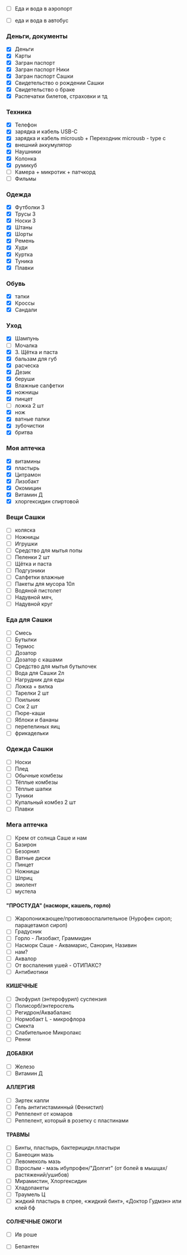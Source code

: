 - [ ] Еда и вода в аэропорт
- [ ] еда и вода в автобус


### Деньги, документы
- [x] Деньги
- [x] Карты
- [x] Загран паспорт
- [x] Загран паспорт Ники
- [x] Загран паспорт Сашки
- [x] Свидетельство о рождении Сашки
- [x] Свидетельство о браке
- [x] Распечатки билетов, страховки и тд

### Техника
- [x] Телефон 
- [x] зарядка и кабель USB-C
- [x] зарядка и кабель microusb + Переходник microusb - type c
- [x] внешний аккумулятор 
- [x] Наушники
- [x] Колонка
- [x] румикуб
- [ ] Камера + микротик + патчкорд 
- [ ] Фильмы

### Одежда
- [x] Футболки 3
- [x] Трусы 3
- [x] Носки 3
- [x] Штаны
- [x] Шорты
- [x] Ремень
- [x] Худи
- [x] Куртка
- [x] Туника
- [x] Плавки

### Обувь
- [x] тапки
- [x] Кроссы
- [x] Сандали

### Уход
- [x] Шампунь
- [ ] Мочалка
- [x] З. Щётка и паста
- [x] бальзам для губ
- [x] расческа
- [x] Дезик
- [x] беруши
- [x] Влажные салфетки
- [x] ножницы
- [x] пинцет
- [ ] ложка 2 шт
- [x] нож
- [x] ватные палки
- [x] зубочистки
- [x] бритва

### Моя аптечка
- [x] витамины
- [x] пластырь
- [x] Цитрамон
- [x] Лизобакт
- [x] Окомицин
- [x] Витамин Д
- [x] хлоргексидин спиртовой

### Вещи Сашки
- [ ] коляска
- [ ] Ножницы
- [ ] Игрушки
- [ ] Средство для мытья попы
- [ ] Пеленки 2 шт
- [ ] Щётка и паста
- [ ] Подгузники
- [ ] Салфетки влажные
- [ ] Пакеты для мусора 10л
- [ ] Водяной пистолет
- [ ] Надувной мяч, 
- [ ] Надувной круг

### Еда для Сашки
- [ ] Смесь
- [ ] Бутылки
- [ ] Термос
- [ ] Дозатор
- [ ] Дозатор с кашами
- [ ] Средство для мытья бутылочек
- [ ] Вода для Сашки 2л
- [ ] Нагрудник для еды
- [ ] Ложка + вилка
- [ ] Тарелки 2 шт
- [ ] Поильник
- [ ] Сок 2 шт
- [ ] Пюре-каши
- [ ] Яблоки и бананы
- [ ] перепелиных яиц
- [ ] фрикадельки

### Одежда Сашки
- [ ] Носки
- [ ] Плед
- [ ] Обычные комбезы
- [ ] Тёплые комбезы
- [ ] Тёплые шапки
- [ ] Туники
- [ ] Купальный комбез 2 шт
- [ ] Плавки

### Мега аптечка
- [ ] Крем от солнца Саше и нам
- [ ] Базирон
- [ ] Безорнил
- [ ] Ватные диски
- [ ] Пинцет
- [ ] Ножницы
- [ ] Шприц
- [ ] эмолент
- [ ] мустела

#### "ПРОСТУДА" (насморк, кашель, горло)
- [ ] Жаропонижающее/противовоспалительное (Нурофен сироп; парацетамол сироп)
- [ ] Градусник
- [ ] Горло - Лизобакт, Граммидин 
- [ ] Насморк Саше - Аквамарис, Санорин, Називин 
- [ ] нам?
- [ ] Аквалор
- [ ] От воспаления ушей - ОТИПАКС?
- [ ] Антибиотики

#### КИШЕЧНЫЕ 
- [ ] Экофурил (энтерофурил) суспензия
- [ ] Полисорб/энтеросгель
- [ ] Регидрон/Аквабаланс
- [ ] Нормобакт L - микрофлора
- [ ] Смекта
- [ ] Слабительное Микролакс
- [ ] Ренни

#### ДОБАВКИ
- [ ] Железо
- [ ] Витамин Д

#### АЛЛЕРГИЯ
- [ ] Зиртек капли
- [ ] Гель антигистаминный (Фенистил)
- [ ] Реппелент от комаров
- [ ] Реппелент, который в розетку с пластинами

#### ТРАВМЫ
- [ ] Бинты, пластырь, бактерицидн.пластыри
- [ ] Банеоцин мазь
- [ ] Левомеколь мазь
- [ ] Взрослым - мазь ибупрофен/"Долгит" (от болей в мышцах/растяжений/ушибов)
- [ ] Мирамистин, Хлоргексидин
- [ ] Хладопакеты
- [ ] Траумель Ц
- [ ] жидкий пластырь в спрее, «жидкий бинт», «Доктор Гудмэн» или клей бф 

#### СОЛНЕЧНЫЕ ОЖОГИ
- [ ] Ив роше
- [ ] Бепантен

